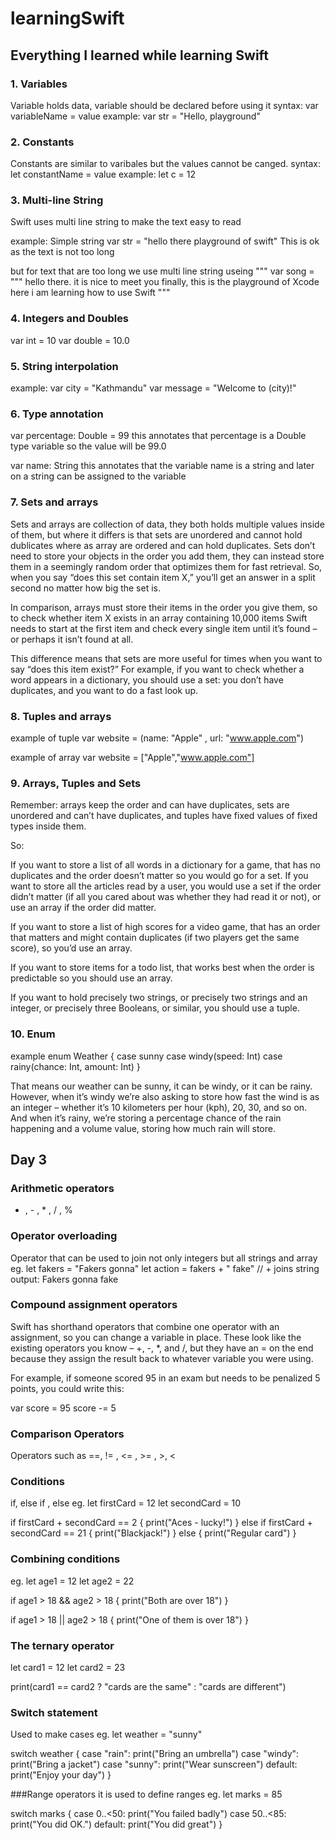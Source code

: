 # learningSwift

## Everything I learned while learning Swift

### 1. Variables
Variable holds data, variable should be declared before using it
syntax: var variableName = value
example: var str = "Hello, playground"

### 2. Constants
Constants are similar to varibales but the values cannot be canged.
syntax:  let constantName = value
example: let c = 12

### 3. Multi-line String
Swift uses multi line string to make the text easy to read

example:
Simple string var str = "hello there playground of swift"
This is ok as the text is not too long

but for text that are too long we use multi line string useing """
var song = """
hello there. 
it is nice to meet you finally,
this is the playground of Xcode 
here i am learning how to use Swift
"""

### 4. Integers and Doubles
var int = 10
var double = 10.0

### 5. String interpolation
example:
var city = "Kathmandu"
var message = "Welcome to \(city)!"

### 6. Type annotation
var percentage: Double = 99
this annotates that percentage is a Double type variable so the value will be 99.0

var name: String
this annotates that the variable name is a string and later on a string can be assigned to the variable

### 7. Sets and arrays
Sets and arrays are collection of data, they both holds multiple values inside of them, but where it differs is that sets are unordered and cannot hold dublicates where as array are ordered and can hold duplicates. Sets don’t need to store your objects in the order you add them, they can instead store them in a seemingly random order that optimizes them for fast retrieval. So, when you say “does this set contain item X,” you’ll get an answer in a split second no matter how big the set is.

In comparison, arrays must store their items in the order you give them, so to check whether item X exists in an array containing 10,000 items Swift needs to start at the first item and check every single item until it’s found – or perhaps it isn’t found at all.

This difference means that sets are more useful for times when you want to say “does this item exist?” For example, if you want to check whether a word appears in a dictionary, you should use a set: you don’t have duplicates, and you want to do a fast look up. 

### 8. Tuples and arrays
example of tuple
var website = (name: "Apple" , url: "www.apple.com")

example of array
var website = ["Apple","www.apple.com"]

### 9. Arrays, Tuples and Sets
Remember: arrays keep the order and can have duplicates, sets are unordered and can’t have duplicates, and tuples have fixed values of fixed types inside them.

So:

If you want to store a list of all words in a dictionary for a game, that has no duplicates and the order doesn’t matter so you would go for a set.
If you want to store all the articles read by a user, you would use a set if the order didn’t matter (if all you cared about was whether they had read it or not), or use an array if the order did matter.
    
If you want to store a list of high scores for a video game, that has an order that matters and might contain duplicates (if two players get the same score), so you’d use an array.

If you want to store items for a todo list, that works best when the order is predictable so you should use an array.

If you want to hold precisely two strings, or precisely two strings and an integer, or precisely three Booleans, or similar, you should use a tuple.

### 10. Enum
example
enum Weather {
    case sunny
    case windy(speed: Int)
    case rainy(chance: Int, amount: Int)
}

That means our weather can be sunny, it can be windy, or it can be rainy. However, when it’s windy we’re also asking to store how fast the wind is as an integer – whether it’s 10 kilometers per hour (kph), 20, 30, and so on. And when it’s rainy, we’re storing a percentage chance of the rain happening and a volume value, storing how much rain will store.

## Day 3

### Arithmetic operators
+ , - , * , / , %

### Operator overloading
Operator that can be used to join not only integers but all strings and array
eg. 
let fakers = "Fakers gonna"
let action = fakers + " fake" // + joins string
output: Fakers gonna fake

### Compound assignment operators
Swift has shorthand operators that combine one operator with an assignment, so you can change a variable in place. These look like the existing operators you know – +, -, *, and /, but they have an = on the end because they assign the result back to whatever variable you were using.

For example, if someone scored 95 in an exam but needs to be penalized 5 points, you could write this:

var score = 95
score -= 5

### Comparison Operators
Operators such as ==, != , <= , >= , >, <

### Conditions
if, else if , else 
eg.
let firstCard = 12
let secondCard = 10

if firstCard + secondCard == 2 {
    print("Aces - lucky!")
}
else if firstCard + secondCard == 21 {
    print("Blackjack!")
}
else {
    print("Regular card")
}

### Combining conditions
eg.
let age1 = 12
let age2 = 22

if age1 > 18 && age2 > 18 {
    print("Both are over 18")
}

if age1 > 18 || age2 > 18 {
    print("One of them is over 18")
}

### The ternary operator

let card1 = 12
let card2 = 23

print(card1 == card2 ? "cards are the same" : "cards are different")

### Switch statement
Used to make cases 
eg.
let weather = "sunny"

switch weather {
case "rain":
    print("Bring an umbrella")
case "windy":
    print("Bring a jacket")
case "sunny":
    print("Wear sunscreen")
default:
    print("Enjoy your day")
}

###Range operators
it is used to define ranges
eg.
let marks = 85

switch marks {
case 0..<50:
    print("You failed badly")
case 50..<85:
    print("You did OK.")
default:
    print("You did great")
}
